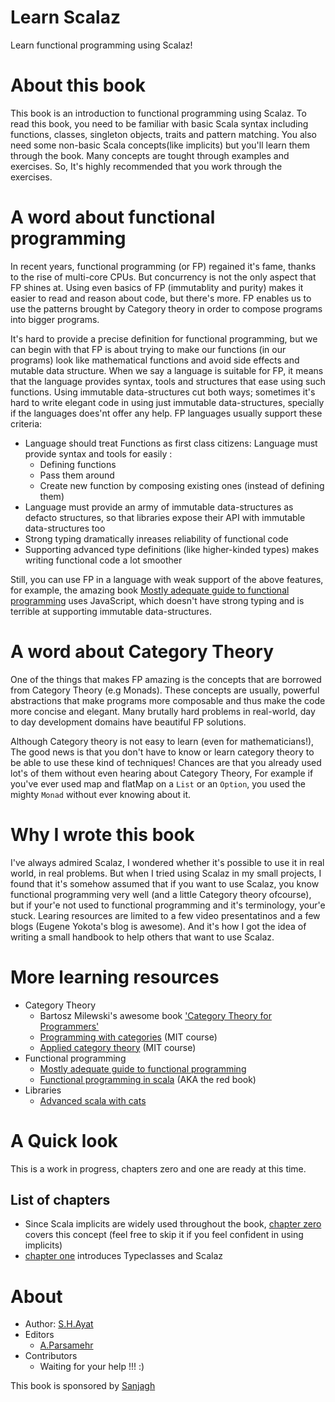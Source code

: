 # Learn Scalaz
Learn functional programming using Scalaz! 

# About this book
This book is an introduction to functional programming using Scalaz. To read this book, you need to be familiar with basic Scala syntax including functions, classes, singleton objects, traits and pattern matching. You also need some non-basic Scala concepts(like implicits) but you'll learn them through the book. Many concepts are tought through examples and exercises. So, It's highly recommended that you work through the exercises.

# A word about functional programming
In recent years, functional programming (or FP) regained it's fame, thanks to the rise of multi-core CPUs. But concurrency is not the only aspect that FP shines at. Using even basics of FP (immutablity and purity) makes it easier to read and reason about code, but there's more. FP enables us to use the patterns brought by Category theory in order to compose programs into bigger programs. 

It's hard to provide a precise definition for functional programming, but we can begin with that FP is about trying to make our functions (in our programs) look like mathematical functions and avoid side effects and mutable data structure. When we say a language is suitable for FP, it means that the language provides syntax, tools and structures that ease using such functions. Using immutable data-structures cut both ways; sometimes it's hard to write elegant code in using just immutable data-structures, specially if the languages does'nt offer any help. FP languages usually support these criteria:
* Language should treat Functions as first class citizens: Language must provide syntax and tools for easily :
  * Defining functions
  * Pass them around
  * Create new function by composing existing ones (instead of defining them)
* Language must provide an army of immutable data-structures as defacto structures, so that libraries expose their API with immutable data-structures too
* Strong typing dramatically inreases reliability of functional code
* Supporting advanced type definitions (like higher-kinded types) makes writing functional code a lot smoother

Still, you can use FP in a language with weak support of the above features, for example, the amazing book [Mostly adequate guide to functional programming](https://mostly-adequate.gitbooks.io/mostly-adequate-guide/) uses JavaScript, which doesn't have strong typing and is terrible at supporting immutable data-structures. 

# A word about Category Theory
One of the things that makes FP amazing is the concepts that are borrowed from Category Theory (e.g Monads). These concepts are usually, powerful abstractions that make programs more composable and thus make the code more concise and elegant. Many brutally hard problems in real-world, day to day development domains have beautiful FP solutions.

Although Category theory is not easy to learn (even for mathematicians!), The good news is that you don't have to know or learn category theory to be able to use these kind of techniques! Chances are that you already used lot's of them without even hearing about Category Theory, For example if you've ever used map and flatMap on a `List` or an `Option`, you used the mighty `Monad` without ever knowing about it.

# Why I wrote this book 
I've always admired Scalaz, I wondered whether it's possible to use it in real world, in real problems. But when I tried using Scalaz in my small projects, I found that it's somehow assumed that if you want to use Scalaz, you know functional programming very well (and a little Category theory ofcourse), but if your'e not used to functional programming and it's terminology, your'e stuck. Learing resources are limited to a few video presentatinos and a few blogs (Eugene Yokota's blog is awesome). And it's how I got the idea of writing a small handbook to help others that want to use Scalaz.

# More learning resources
* Category Theory
    * Bartosz Milewski's awesome book ['Category Theory for Programmers'](https://github.com/hmemcpy/milewski-ctfp-pdf)
    * [Programming with categories](http://brendanfong.com/programmingcats.html) (MIT course)
    * [Applied category theory](https://ocw.mit.edu/courses/mathematics/18-s097-applied-category-theory-january-iap-2019/) (MIT course)
* Functional programming
    * [Mostly adequate guide to functional programming](https://mostly-adequate.gitbooks.io/mostly-adequate-guide/)
    * [Functional programming in scala](https://www.manning.com/books/functional-programming-in-scala) (AKA the red book)
* Libraries
    * [Advanced scala with cats](https://underscore.io/training/courses/advanced-scala/)

# A Quick look
This is a work in progress, chapters zero and one are ready at this time.

## List of chapters
* Since Scala implicits are widely used throughout the book, [chapter zero](ch00_implicits.md) covers this concept (feel free to skip it if you feel confident in using implicits)
* [chapter one](ch01.md) introduces Typeclasses and Scalaz

# About
* Author: [S.H.Ayat](https://twitter.com/fahim_ayat)
* Editors
  * [A.Parsamehr](https://twitter.com/parsamehram)
* Contributors
  * Waiting for your help !!! :)


This book is sponsored by [Sanjagh](https://github.com/Sanjagh)
